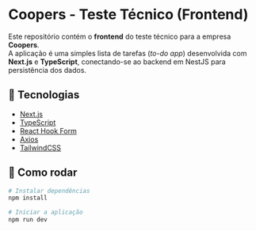 # Coopers - Teste Técnico (Frontend)

Este repositório contém o **frontend** do teste técnico para a empresa **Coopers**.  
A aplicação é uma simples lista de tarefas (_to-do app_) desenvolvida com **Next.js** e **TypeScript**, conectando-se ao backend em NestJS para persistência dos dados.

## 🔧 Tecnologias

- [Next.js](https://nextjs.org/)
- [TypeScript](https://www.typescriptlang.org/)
- [React Hook Form](https://react-hook-form.com/)
- [Axios](https://axios-http.com/)
- [TailwindCSS](https://tailwindcss.com/)

## 🚀 Como rodar

```bash
# Instalar dependências
npm install

# Iniciar a aplicação
npm run dev

